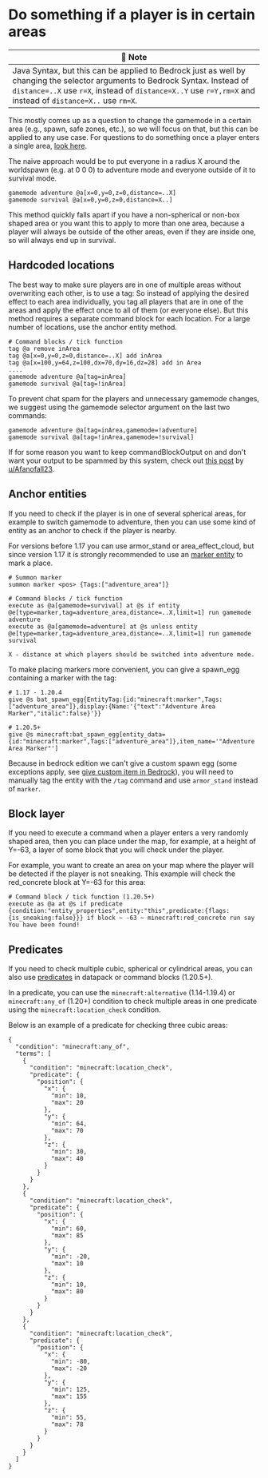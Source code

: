 # Do something if a player is in certain areas

| 📝 Note |
|---------|
|Java Syntax, but this can be applied to Bedrock just as well by changing the selector arguments to Bedrock Syntax. Instead of `distance=..X` use `r=X`, instead of `distance=X..Y` use `r=Y,rm=X` and instead of `distance=X..` use `rm=X`.|

This mostly comes up as a question to change the gamemode in a certain area (e.g., spawn, safe zones, etc.), so we will focus on that, but this can be applied to any use case. For questions to do something once a player enters a single area, [look here](/wiki/questions/runonce).

The naive approach would be to put everyone in a radius X around the worldspawn (e.g. at 0 0 0) to adventure mode and everyone outside of it to survival mode.

    gamemode adventure @a[x=0,y=0,z=0,distance=..X]
    gamemode survival @a[x=0,y=0,z=0,distance=X..]

This method quickly falls apart if you have a non-spherical or non-box shaped area or you want this to apply to more than one area, because a player will always be outside of the other areas, even if they are inside one, so will always end up in survival.

## Hardcoded locations

The best way to make sure players are in one of multiple areas without overwriting each other, is to use a tag: So instead of applying the desired effect to each area individually, you tag all players that are in one of the areas and apply the effect once to all of them (or everyone else). But this method requires a separate command block for each location. For a large number of locations, use the anchor entity method.

    # Command blocks / tick function
    tag @a remove inArea
    tag @a[x=0,y=0,z=0,distance=..X] add inArea
    tag @a[x=100,y=64,z=100,dx=70,dy=16,dz=28] add in Area
    ....
    gamemode adventure @a[tag=inArea]
    gamemode survival @a[tag=!inArea]

To prevent chat spam for the players and unnecessary gamemode changes, we suggest using the gamemode selector argument on the last two commands:

    gamemode adventure @a[tag=inArea,gamemode=!adventure]
    gamemode survival @a[tag=!inArea,gamemode=!survival]

If for some reason you want to keep commandBlockOutput on and don't want your output to be spammed by this system, check out [this post](https://www.reddit.com/r/MinecraftCommands/comments/mw11xm/do_something_to_players_in_multiple_specific) by [u/Afanofall23](https://www.reddit.com/u/Afanofall23).

## Anchor entities

If you need to check if the player is in one of several spherical areas, for example to switch gamemode to adventure, then you can use some kind of entity as an anchor to check if the player is nearby.

For versions before 1.17 you can use armor_stand or area_effect_cloud, but since version 1.17 it is strongly recommended to use an [marker entity](https://minecraft.wiki/w/Marker) to mark a place.

    # Summon marker
    summon marker <pos> {Tags:["adventure_area"]}
    
    # Command blocks / tick function
    execute as @a[gamemode=survival] at @s if entity @e[type=marker,tag=adventure_area,distance=..X,limit=1] run gamemode adventure
    execute as @a[gamemode=adventure] at @s unless entity @e[type=marker,tag=adventure_area,distance=..X,limit=1] run gamemode survival
    
`X - distance at which players should be switched into adventure mode.`

To make placing markers more convenient, you can give a spawn_egg containing a marker with the tag:

    # 1.17 - 1.20.4
    give @s bat_spawn_egg{EntityTag:{id:"minecraft:marker",Tags:["adventure_area"]},display:{Name:'{"text":"Adventure Area Marker","italic":false}'}}
    
    # 1.20.5+
    give @s minecraft:bat_spawn_egg[entity_data={id:"minecraft:marker",Tags:["adventure_area"]},item_name='"Adventure Area Marker"']

Because in bedrock edition we can't give a custom spawn egg (some exceptions apply, see [give custom item in Bedrock](wiki/questions/giveitembedrock)), you will need to manually tag the entity with the `/tag` command and use `armor_stand` instead of `marker`.
    
## Block layer

If you need to execute a command when a player enters a very randomly shaped area, then you can place under the map, for example, at a height of Y=-63, a layer of some block that you will check under the player.

For example, you want to create an area on your map where the player will be detected if the player is not sneaking. This example will check the red_concrete block at Y=-63 for this area:

    # Command block / tick function (1.20.5+)
    execute as @a at @s if predicate {condition:"entity_properties",entity:"this",predicate:{flags:{is_sneaking:false}}} if block ~ -63 ~ minecraft:red_concrete run say You have been found!

## Predicates

If you need to check multiple cubic, spherical or cylindrical areas, you can also use [predicates](https://minecraft.wiki/w/Predicate) in datapack or command blocks (1.20.5+).

In a predicate, you can use the `minecraft:alternative` (1.14-1.19.4) or `minecraft:any_of` (1.20+) condition to check multiple areas in one predicate using the `minecraft:location_check` condition.

Below is an example of a predicate for checking three cubic areas:

    {
      "condition": "minecraft:any_of",
      "terms": [
        {
          "condition": "minecraft:location_check",
          "predicate": {
            "position": {
              "x": {
                "min": 10,
                "max": 20
              },
              "y": {
                "min": 64,
                "max": 70
              },
              "z": {
                "min": 30,
                "max": 40
              }
            }
          }
        },
        {
          "condition": "minecraft:location_check",
          "predicate": {
            "position": {
              "x": {
                "min": 60,
                "max": 85
              },
              "y": {
                "min": -20,
                "max": 10
              },
              "z": {
                "min": 10,
                "max": 80
              }
            }
          }
        },
        {
          "condition": "minecraft:location_check",
          "predicate": {
            "position": {
              "x": {
                "min": -80,
                "max": -20
              },
              "y": {
                "min": 125,
                "max": 155
              },
              "z": {
                "min": 55,
                "max": 78
              }
            }
          }
        }
      ]
    }
